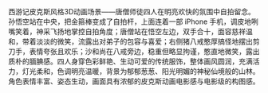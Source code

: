 西游记皮克斯风格3D动画场景——唐僧师徒四人在明亮欢快的氛围中自拍留念。孙悟空站在中央，把金箍棒变成了自拍杆，上面连着一部 iPhone 手机，调皮地咧嘴笑着，神采飞扬地掌控自拍角度；唐僧站在悟空左边，双手合十，面容慈祥温和，带着淡淡的微笑，流露出对弟子的包容与喜爱；右侧猪八戒憨厚搞怪地摆出剪刀手，表情夸张且欢乐；沙和尚在八戒旁边，稳重但略显拘谨，憨直地微笑，露出质朴的腼腆感。四人身穿色彩鲜艳、生动可爱的传统服饰，整体画风圆润，充满活力，灯光柔和，色调明亮温暖，背景为郁郁葱葱、阳光明媚的神秘仙境般的山林。角色表情丰富、姿态生动，画面具有浓郁的皮克斯动画电影感与电影级的构图感。